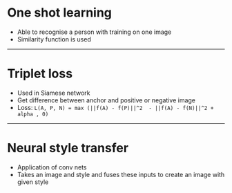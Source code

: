 # One shot learning
  - Able to recognise a person with training on one image
  - Similarity function is used

---

# Triplet loss
  - Used in Siamese network
  - Get difference between anchor and positive or negative image
  - Loss:
      `L(A, P, N) = max (||f(A) - f(P)||^2  - ||f(A) - f(N)||^2 + alpha , 0)`

---

# Neural style transfer
  - Application of conv nets
  - Takes an image and style and fuses these inputs to create an image with given style
